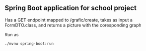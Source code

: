 ## Spring Boot application for school project 

Has a GET endpoint mapped to /grafic/create, takes as input a FormDTO.class, and returns a picture with the coresponding graph

Run as
```
./mvnw spring-boot:run
```

